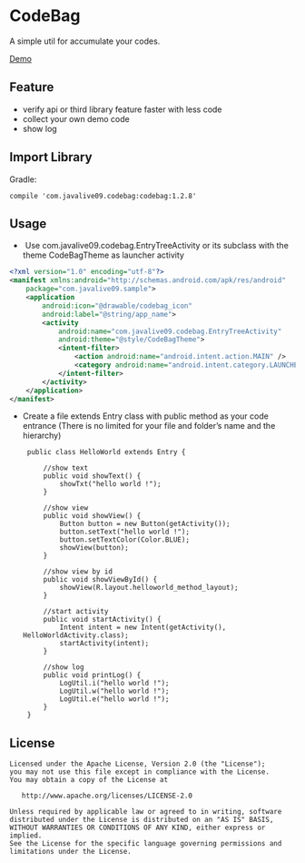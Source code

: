 CodeBag
======

A simple util for accumulate your codes.

[Demo](https://github.com/javalive09/Sample)

Feature
--------
- verify api or third library feature faster with less code
- collect your own demo code
- show log

Import Library
--------

Gradle:
```
compile 'com.javalive09.codebag:codebag:1.2.8'
```

Usage
---------------------
-  Use com.javalive09.codebag.EntryTreeActivity or its subclass with the theme CodeBagTheme as launcher activity

```xml
<?xml version="1.0" encoding="utf-8"?>
<manifest xmlns:android="http://schemas.android.com/apk/res/android"
    package="com.javalive09.sample">
    <application
        android:icon="@drawable/codebag_icon"
        android:label="@string/app_name">
        <activity 
            android:name="com.javalive09.codebag.EntryTreeActivity"
            android:theme="@style/CodeBagTheme">
            <intent-filter>
                <action android:name="android.intent.action.MAIN" />
                <category android:name="android.intent.category.LAUNCHER" />
            </intent-filter>
        </activity>
    </application>
</manifest>
```

-  Create a file extends Entry class with public method as your code entrance (There is no limited for your file and folder’s name and the hierarchy)

        public class HelloWorld extends Entry {
            
            //show text
            public void showText() {
                showTxt("hello world !");
            }
            
            //show view
            public void showView() {
                Button button = new Button(getActivity());
                button.setText("hello world !");
                button.setTextColor(Color.BLUE);
                showView(button);
            }
            
            //show view by id
            public void showViewById() {
                showView(R.layout.helloworld_method_layout);
            }
            
            //start activity
            public void startActivity() {
                Intent intent = new Intent(getActivity(), HelloWorldActivity.class);
                startActivity(intent);
            }
            
            //show log
            public void printLog() {
                LogUtil.i("hello world !");
                LogUtil.w("hello world !");
                LogUtil.e("hello world !");
            }
        }

License
-------

    Licensed under the Apache License, Version 2.0 (the "License");
    you may not use this file except in compliance with the License.
    You may obtain a copy of the License at

       http://www.apache.org/licenses/LICENSE-2.0

    Unless required by applicable law or agreed to in writing, software
    distributed under the License is distributed on an "AS IS" BASIS,
    WITHOUT WARRANTIES OR CONDITIONS OF ANY KIND, either express or implied.
    See the License for the specific language governing permissions and
    limitations under the License.
    
